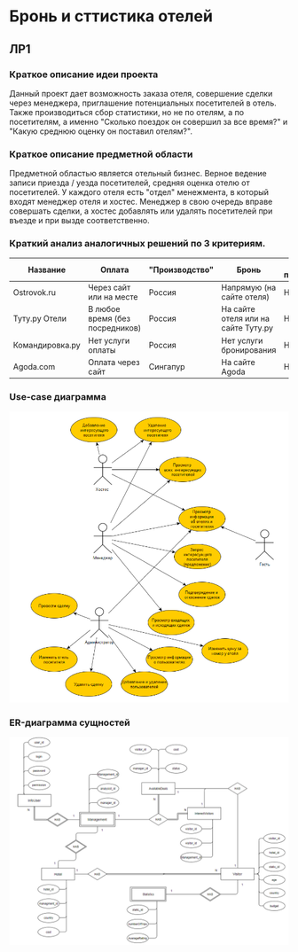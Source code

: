 # Бронь и сттистика отелей

## ЛР1

### Краткое описание идеи проекта

Данный проект дает возможность заказа отеля, совершение сделки через менеджера, приглашение потенциальных посетителей в отель.  Также производиться сбор статистики, но не по отелям, а по посетителям, а именно "Сколько поездок он совершил за все время?" и "Какую среднюю оценку он поставил отелям?". 

### Краткое описание предметной области

Предметной областью является отельный бизнес. Верное ведение записи приезда / уезда посетителей, средняя оценка отелю от посетителей. У каждого отеля есть "отдел" менежмента, в который входят менеджер отеля и хостес. Менеджер в свою очередь вправе совершать сделки, а хостес добавлять или удалять посетителей при въезде и при вызде соответственно. 


### Краткий анализ аналогичных решений по 3 критериям.

| Название       | Оплата    | "Производство"  | Бронь | Подбор посетителей |
| -------------- | ------------ | ----- | --------- | ---- |
| Ostrovok.ru  | Через сайт или на месте | Россия | Напрямую (на сайте отеля) | Нет  |
| Туту.ру Отели   | В любое время (без посредников)  | Россия | На сайте отеля или на сайте Туту.ру | Нет  |
| Командировка.ру | Нет услуги оплаты | Россия | Нет услуги бронирования | Нет  |
| Agoda.com | Оплата через сайт | Сингапур | На сайте Agoda | Нет  |

### Use-case диаграмма
![UserCases](./lab_01/docs/ppo_uc.png)

### ER-диаграмма сущностей
![ER](./lab_01/docs/ppo_er1.png)
